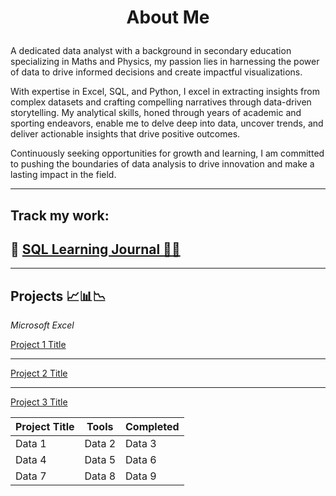 # **<p style="text-align: center;">About Me</p>**
A dedicated data analyst with a background in secondary education specializing in Maths and Physics, my passion lies in harnessing the power of data to drive informed decisions and create impactful visualizations. 

With expertise in Excel, SQL, and Python, I excel in extracting insights from complex datasets and crafting compelling narratives through data-driven storytelling. My analytical skills, honed through years of academic and sporting endeavors, enable me to delve deep into data, uncover trends, and deliver actionable insights that drive positive outcomes. 

Continuously seeking opportunities for growth and learning, I am committed to pushing the boundaries of data analysis to drive innovation and make a lasting impact in the field.

---
## Track my work:
## 🔗 [SQL Learning Journal 🧑‍💻](/Journal) 
---

## Projects 📈📊📉
*Microsoft Excel*

[Project 1 Title]()
<img src="">

---
[Project 2 Title](/pdf/sample_presentation.pdf)
<img src="">

---
[Project 3 Title](http://example.com/)
<img src="">


| Project Title| Tools | Completed |
|----------|----------|----------|
| Data 1   | Data 2   | Data 3   |
| Data 4   | Data 5   | Data 6   |
| Data 7   | Data 8   | Data 9   |


